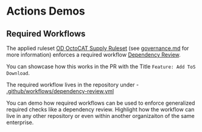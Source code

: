 # Actions Demos

## Required Workflows

The applied ruleset [OD OctoCAT Supply Ruleset]() (see [governance.md](./governance.md) for more information) enforces a required workflow [Dependency Review](/blob/main/.github/workflows/dependency-review.yml).

You can showcase how this works in the PR with the Title `Feature: Add ToS Download`.

The required workflow lives in the repository  under - [.github/workflows/dependency-review.yml](/blob/main/.github/workflows/dependency-review.yml)

You can demo how required workflows can be used to enforce generalized required checks like a dependency review. Highlight how the workflow can live in any other repository or even within another organizaiton of the same enterprise.

